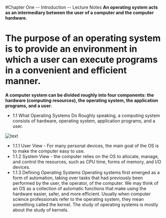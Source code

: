#Chapter One -- Introduction -- Lecture Notes
**An operating system acts as an intermediary between the user of a computer and the computer hardware.**
# The purpose of an operating system is to provide an environment in which a user can execute programs in a convenient and efficient manner.

**A computer system can be divided roughly into four components: the hardware (computing resources), the operating system, the application programs, and a user.**

- 1.1 What Operating Systems Do
Roughly speaking, a computing system consists of hardware, operating system, application programs, and a user.


![text](https://www.cs.csustan.edu/~john/Classes/CS3750/Notes/Chap01/1_01cmpnts.jpg)


- 1.1.1 User View - For many personal devices, the main goal of the OS is to make the computer easy to use.
- 1.1.2 System View - the computer relies on the OS to allocate, manage, and control the resources, such as CPU time, forms of memory, and I/O devices.
- 1.1.3 Defining Operating Systems
Operating systems first emerged as a form of automation, taking over tasks that had previously been performed by the user, the operator, of the computer.
We may think of an OS as a collection of automatic functions that make using the hardware easier, safer, and more efficient.
Usually when computer science professionals refer to the operating system, they mean something called the kernel.
The study of operating systems is mostly about the study of kernels.
